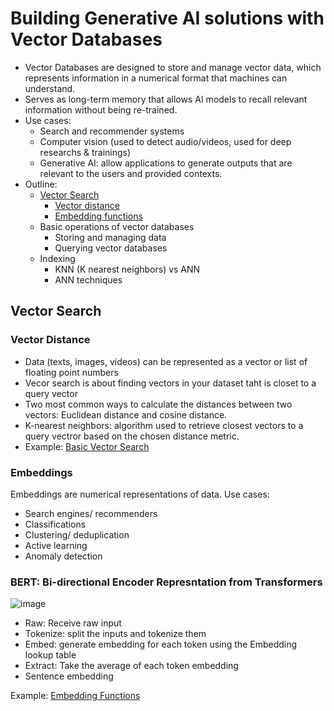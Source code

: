# Building Generative AI solutions with Vector Databases
- Vector Databases are designed to store and manage vector data, which represents information in a numerical format that machines can understand.
- Serves as long-term memory that allows AI models to recall relevant information without being re-trained.
- Use cases:
  - Search and recommender systems
  - Computer vision (used to detect audio/videos, used for deep researchs & trainings)
  - Generative AI: allow applications to generate outputs that are relevant to the users and provided contexts.
- Outline:
  - [Vector Search](#vector-search)
      - [Vector distance](#vector-distance)
      - [Embedding functions](#embeddings)
  - Basic operations of vector databases
      - Storing and managing data
      - Querying vector databases
  - Indexing
      - KNN (K nearest neighbors) vs ANN
      - ANN techniques

## Vector Search
### Vector Distance
- Data (texts, images, videos) can be represented as a vector or list of floating point numbers
- Vecor search is about finding vectors in your dataset taht is closet to a query vector
- Two most common ways to calculate the distances between two vectors: Euclidean distance and cosine distance.
- K-nearest neighbors: algorithm used to retrieve closest vectors to a query vectror based on the chosen distance metric.
- Example: [Basic Vector Search](BasicVectorSearch.ipynb)

### Embeddings
Embeddings are numerical representations of data.
Use cases:
- Search engines/ recommenders
- Classifications
- Clustering/ deduplication
- Active learning
- Anomaly detection

### BERT: Bi-directional Encoder Represntation from Transformers

![image](https://github.com/user-attachments/assets/00c19f8f-2a99-4104-a6e1-4018abbe7bdf)

- Raw: Receive raw input
- Tokenize: split the inputs and tokenize them
- Embed: generate embedding for each token using the Embedding lookup table
- Extract: Take the average of each token embedding
- Sentence embedding

Example: [Embedding Functions](EmbeddingFunctions.ipybn)
